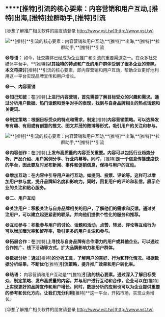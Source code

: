 ## ****[推特]**引流的核心要素：内容营销和用户互动,**[推特]**出海,**[推特]**拉群助手,**[推特]**引流**

[😍想了解推广相关软件的朋友请登录 http://www.vst.tw](http://www.vst.tw)

 <center><img src="https://vst.tw/MP4/tuiguang/png/5.png" alt="**[推特]**引流的核心要素：内容营销和用户互动,**[推特]**出海,**[推特]**拉群助手,**[推特]**引流"></center>

**😄导语：**
如今，社交媒体已经成为企业推广和引流的重要渠道之一。在众多社交媒体平台中，**[推特]**以其独特的特点和广泛的用户群体受到了很多企业的青睐。本文将探讨**[推特]**引流的核心要素，即内容营销和用户互动，帮助企业更好地利用这一平台实现品牌宣传和用户增长。

**😄一、内容营销**

**😄知己知彼：在**[推特]**上进行内容营销，首先需要了解目标受众的兴趣和需求。通过分析用户数据、热门话题和竞争对手的表现，找到与自身品牌相关的热点话题和关键词。**

**😄制定策略：根据目标受众的特点和需求，制定**[推特]**内容营销策略。可以选择发布有趣、有用或有创意的推文、图文并茂的微博等形式，吸引用户的关注和参与。**

 <center><img src="https://vst.tw/MP4/tuiguang/png/5.png" alt="**[推特]**引流的核心要素：内容营销和用户互动,**[推特]**出海,**[推特]**拉群助手,**[推特]**引流"></center>

**😄内容创作：在**[推特]**上发布高质量的内容至关重要。内容可以包括行业趋势分析、产品介绍、用户案例分享、行业内幕等。同时，**[推特]**是一个信息传播速度快的平台，因此要及时发布新闻、事件和促销信息，保持与用户的互动。**

**😄增加互动：在内容中引导用户进行互动，如提问、投票、评论等。这样可以增加用户参与度，提升品牌知名度和影响力。同时，回复用户的评论和私信，展示企业的关注和贴心服务。**

**😄二、用户互动**

**😄关注用户：积极关注与自身品牌相关的用户，了解他们的需求和反馈。通过关注用户，可以建立起更紧密的联系，并向他们提供个性化的服务和推荐。**

**😄互动参与：积极参与用户的讨论、话题和活动。点赞、转发、评论等互动行为可以增加曝光率和留存率，吸引更多的用户关注和参与。**

**😄拓展合作：在**[推特]**上寻找与自身品牌有合作潜力的用户或其他企业。可以通过合作推广、线下活动等方式，扩大品牌影响力和用户群体。**

**😄数据分析：通过**[推特]**的分析工具，了解用户的喜好、行为和转化情况。根据数据分析结果，不断优化**[推特]**引流策略，提升推广效果和用户转化率。**

**😄结语：**
内容营销和用户互动是**[推特]**引流的核心要素。通过深入了解目标受众、制定策略、发布高质量的内容，并与用户进行互动和合作，企业可以在**[推特]**上实现更好的品牌宣传和用户增长。同时，数据分析的应用也可以为企业提供重要的参考和优化方向。让我们充分利用**[推特]**这一平台，开拓市场，实现业务增长。

[😍想了解推广相关软件的朋友请登录 http://www.vst.tw](http://www.vst.tw)



